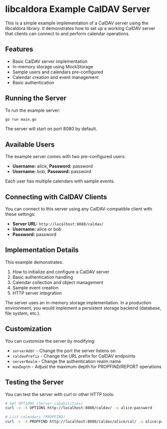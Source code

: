 # libcaldora Example CalDAV Server

This is a simple example implementation of a CalDAV server using the libcaldora library. It demonstrates how to set up a working CalDAV server that clients can connect to and perform calendar operations.

## Features

- Basic CalDAV server implementation
- In-memory storage using MockStorage
- Sample users and calendars pre-configured
- Calendar creation and event management
- Basic authentication

## Running the Server

To run the example server:

```bash
go run main.go
```

The server will start on port 8080 by default.

## Available Users

The example server comes with two pre-configured users:

- **Username:** alice, **Password:** password
- **Username:** bob, **Password:** password

Each user has multiple calendars with sample events.

## Connecting with CalDAV Clients

You can connect to this server using any CalDAV-compatible client with these settings:

- **Server URL:** `http://localhost:8080/caldav/`
- **Username:** alice or bob
- **Password:** password

## Implementation Details

This example demonstrates:

1. How to initialize and configure a CalDAV server
2. Basic authentication handling
3. Calendar collection and object management
4. Sample event creation
5. HTTP server integration

The server uses an in-memory storage implementation. In a production environment, you would implement a persistent storage backend (database, file system, etc.).

## Customization

You can customize the server by modifying:

- `serverAddr` - Change the port the server listens on
- `caldavPrefix` - Change the URL prefix for CalDAV endpoints
- `serverRealm` - Change the authentication realm name
- `maxDepth` - Adjust the maximum depth for PROPFIND/REPORT operations

## Testing the Server

You can test the server with curl or other HTTP tools:

```bash
# Get OPTIONS (Server capabilities)
curl -v -X OPTIONS http://localhost:8080/caldav/ -u alice:password

# List calendars (PROPFIND)
curl -v -X PROPFIND http://localhost:8080/caldav/alice/cal/ -u alice:password -H "Depth: 1" -H "Content-Type: application/xml" --data '<?xml version="1.0" encoding="utf-8"?><propfind xmlns="DAV:"><prop><resourcetype/><displayname/></prop></propfind>'
```
